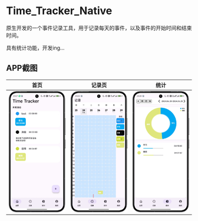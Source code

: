# Time_Tracker_Native

原生开发的一个事件记录工具，用于记录每天的事件，以及事件的开始时间和结束时间。

具有统计功能，开发ing...

## APP截图

|              首页              |              记录页              |                 统计                 |
| :----------------------------: | :------------------------------: | :----------------------------------: |
| ![首页](./doc/assets/home.jpg) | ![首页](./doc/assets/record.jpg) | ![统计](./doc/assets/statistics.jpg) |
